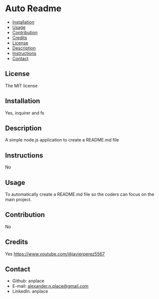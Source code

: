 # Auto Readme

  * [Installation](#installation)
  * [Usage](#usage)
  * [Contribution](#contribution)
  * [Credits](#credits)
  * [License](#license)
  * [Description](#description)
  * [Instructions](#instructions)
  * [Contact](#contact)

  ## License
  The MIT license
  ## Installation
  Yes, inquirer and fs 
  ## Description
  A simple node.js application to create a README.md file
  ## Instructions
  No
  ## Usage
  To automatically create a README.md file so the coders can focus on the main project.
  ## Contribution
  No
  ## Credits
  Yes https://www.youtube.com/@javierperez5567

  ## Contact
  * Github: anplace
  * E-mail: alexander.n.place@gmail.com
  * LinkedIn: anplace